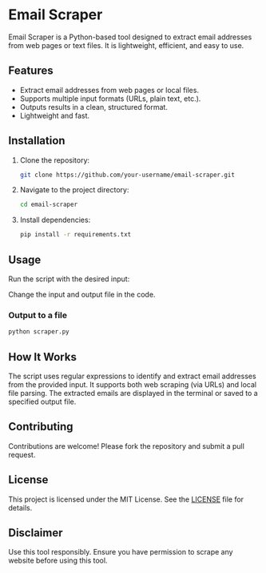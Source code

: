 # Email Scraper

Email Scraper is a Python-based tool designed to extract email addresses from web pages or text files. It is lightweight, efficient, and easy to use.

## Features

-   Extract email addresses from web pages or local files.
-   Supports multiple input formats (URLs, plain text, etc.).
-   Outputs results in a clean, structured format.
-   Lightweight and fast.

## Installation

1. Clone the repository:
    ```bash
    git clone https://github.com/your-username/email-scraper.git
    ```
2. Navigate to the project directory:
    ```bash
    cd email-scraper
    ```
3. Install dependencies:
    ```bash
    pip install -r requirements.txt
    ```

## Usage

Run the script with the desired input:

Change the input and output file in the code.

### Output to a file

```bash
python scraper.py
```

## How It Works

The script uses regular expressions to identify and extract email addresses from the provided input. It supports both web scraping (via URLs) and local file parsing. The extracted emails are displayed in the terminal or saved to a specified output file.

## Contributing

Contributions are welcome! Please fork the repository and submit a pull request.

## License

This project is licensed under the MIT License. See the [LICENSE](LICENSE) file for details.

## Disclaimer

Use this tool responsibly. Ensure you have permission to scrape any website before using this tool.
